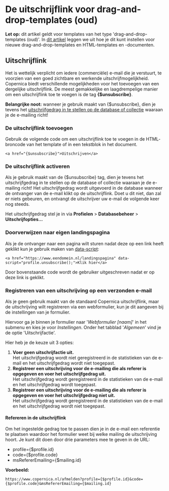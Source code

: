 # De uitschrijflink voor drag-and-drop-templates (oud)

**Let op:** dit artikel geldt voor templates van het type 'drag-and-drop-templates (oud)'. In [dit artikel](./email-editor-unsubscribelink-webversion) leggen we uit hoe je dit kunt instellen voor nieuwe drag-and-drop-templates en HTML-templates en -documenten.

## Uitschrijflink
Het is wettelijk verplicht om iedere (commerciële) e-mail die je
verstuurt, te voorzien van een goed zichtbare en werkende
uitschrijfmogelijkheid. Copernica biedt verschillende mogelijkheden voor
het toevoegen van een dergelijke uitschrijflink. De meest gemakkelijke en
laagdrempelige manier om een uitschrijflink toe te voegen is de tag
**{$unsubscribe}**.

**Belangrijke noot:** wanneer je gebruik maakt van {$unsubscribe},
dien je tevens het [uitschrijfgedrag in te stellen op de database of
collectie](database-unsubscribe-behavior) waaraan je de e-mailing richt!

### De uitschrijflink toevoegen
Gebruik de volgende code om een uitschrijflink toe te voegen in de HTML-
broncode van het template of in een tekstblok in het document.

`<a href="{$unsubscribe}">Uitschrijven</a>`

### De uitschrijflink activeren
Als je gebruik maakt van de {$unsubscribe} tag, dien je tevens het
uitschrijfgedrag in te stellen op de database of collectie waaraan je de
e-mailing richt! Het uitschrijfgedrag wordt uitgevoerd in de database
wanneer de ontvanger van de e-mail klikt op de uitschrijflink. Doet u
dit niet, dan zal er niets gebeuren, en ontvangt de uitschrijver uw
e-mail de volgende keer nog steeds.

Het uitschrijfgedrag stel je in via **Profielen** > **Databasebeheer** >
**Uitschrijfopties...**

### Doorverwijzen naar eigen landingspagina
Als je de ontvanger naar een pagina wilt sturen nadat deze op een link heeft geklikt kun je gebruik maken van [data-script](data-object):

`<a href="https://www.eendomein.nl/landingspagina" data-script="profile.unsubscribe();">Klik hier</a>`

Door bovenstaande code wordt de gebruiker uitgeschreven nadat er op deze link is geklikt.

### Registreren van een uitschrijving op een verzonden e-mail
Als je geen gebruik maakt van de standaard Copernica uitschrijflink, maar de uitschrijving wilt registreren via een webformulier, kun je dit aangeven bij de instellingen van je formulier.

Hiervoor ga je binnen je formulier naar '*Webformulier [naam]*' in het submenu en kies je voor *Instellingen*. Onder het tabblad '*Algemeen*' vind je de optie 'Uitschrijfactie'.
 
Hier heb je de keuze uit 3 opties:
 
1. **Voer geen uitschrijfactie uit.**  
Het uitschrijfgedrag wordt niet geregistreerd in de statistieken van de e-mail en het uitschrijfgedrag wordt niet toegepast.
2. **Registreer een uitschrijving voor de e-mailing die als referer is opgegeven en voer het uitschrijfgedrag uit.**  
Het uitschrijfgedrag wordt geregistreerd in de statistieken van de e-mail en het uitschrijfgedrag wordt toegepast. 
3. **Registreer een uitschrijving voor de e-mailing die als referer is opgegeven en voer het uitschrijfgedrag niet uit.**  
Het uitschrijfgedrag wordt geregistreerd in de statistieken van de e-mail en het uitschrijfgedrag wordt niet toegepast.
 
#### Refereren in de uitschrijflink
Om het ingestelde gedrag toe te passen dien je in de e-mail een referentie te plaatsen waardoor het formulier weet bij welke mailing de uitschrijving hoort. Je kunt dit doen door drie parameters mee te geven in de URL:
- profile={$profile.id}
- code={$profile.code}
- msRefererEmailing={$mailing.id}

**Voorbeeld:** 
 
```
https://www.copernica.nl/afmelden?profile={$profile.id}&code={$profile.code}&msRefererEmailing={$mailing.id}
```
